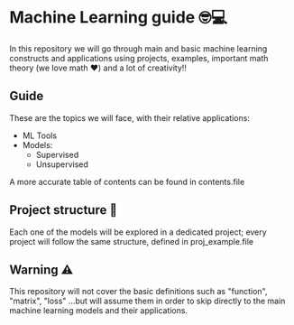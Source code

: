 # Machine Learning guide 🤓💻
In this repository we will go through main and basic machine learning constructs and applications using projects, examples, important math theory (we love math ❤️) and a lot of creativity!!

## Guide
These are the topics we will face, with their relative applications:

- ML Tools
- Models:
  - Supervised
  - Unsupervised

A more accurate table of contents can be found in contents.file

## Project structure 📑
Each one of the models will be explored in a dedicated project; every project will follow the same structure, defined in proj_example.file

## Warning ⚠️
This repository will not cover the basic definitions such as "function", "matrix", "loss" ...but will assume them in order to skip directly to the main machine learning models and their applications.

